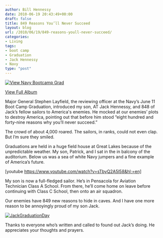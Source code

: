 ```yaml
---
author: Bill Hennessy
date: 2010-06-19 20:43:49+00:00
draft: false
title: 849 Reasons You’ll Never Succeed
layout: blog
url: /2010/06/19/849-reasons-youll-never-succeed/
categories:
- Living
tags:
- boot camp
- Graduation
- Jack Hennessy
- Navy
type: "post"
---
```


[![View Navy Bootcamp Grad](https://hennessysview.com/wp-content/uploads/2010/06/InlineRepresentation334bc035c2b646ac8ecf44e92099dd86.jpg)
](https://cid-64e05c806e635fcd.skydrive.live.com/redir.aspx?page=browse&resid=64E05C806E635FCD!488&type=5)

[View Full Album](https://cid-64e05c806e635fcd.skydrive.live.com/redir.aspx?page=browse&resid=64E05C806E635FCD!488&type=5)

 

Major General Stephen Layfield, the reviewing officer at the Navy’s June 11 Boot Camp Graduation, introduced my son, AT Jack Hennessy, and 848 of Jack’s fellow sailors to America's enemies. He mocked at our enemies’ plots to destroy America, pointing out that before him stood “eight hundred and forty-nine reasons why you’ll never succeed.”

 

The crowd of about 4,000 roared. The sailors, in ranks, could not even clap. But I’m sure they smiled. 

 

Graduations are held in a huge field house at Great Lakes because of the unpredictable weather. My son, Patrick, and I sat in the in balcony of the auditorium. Below us was a sea of white Navy jumpers and a fine example of America’s future. 

 

[youtube https://www.youtube.com/watch?v=sTbyQ2A5l58&hl;=en]

 

My son is now a full-fledged sailor. He’s in Pensacola for Aviation Technician Class A School. From there, he’ll come home on leave before continuing with Class C School, then onto an air squadron. 

 

Our enemies have 849 new reasons to hide in caves. And I have one more reason to be annoyingly proud of my son Jack. 

 

[![JackGraduationDay](https://hennessysview.com/wp-content/uploads/2010/06/JackGraduationDay_thumb.png)
](https://hennessysview.com/wp-content/uploads/2010/06/JackGraduationDay.png)

 

Thanks to everyone who’s written and called to found out Jack’s doing. He appreciates your thoughts and prayers.
